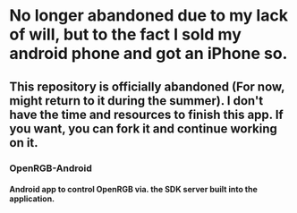 # No longer abandoned due to my lack of will, but to the fact I sold my android phone and got an iPhone so.
## This repository is officially abandoned (For now, might return to it during the summer). I don't have the time and resources to finish this app. If you want, you can fork it and continue working on it.

### OpenRGB-Android
#### Android app to control OpenRGB via. the SDK server built into the application.
